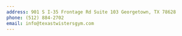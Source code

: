 ```yaml
---
address: 901 S I-35 Frontage Rd Suite 103 Georgetown, TX 78628
phone: (512) 884-2702
email: info@texastwistersgym.com
---
```

